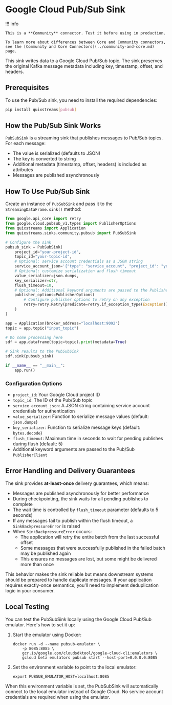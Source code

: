 # Google Cloud Pub/Sub Sink

!!! info

    This is a **Community** connector. Test it before using in production.

    To learn more about differences between Core and Community connectors, see the [Community and Core Connectors](../community-and-core.md) page.

This sink writes data to a Google Cloud Pub/Sub topic. The sink preserves the original Kafka message metadata including key, timestamp, offset, and headers.

## Prerequisites

To use the Pub/Sub sink, you need to install the required dependencies:

```bash
pip install quixstreams[pubsub]
```

## How the Pub/Sub Sink Works

`PubSubSink` is a streaming sink that publishes messages to Pub/Sub topics. For each message:

- The value is serialized (defaults to JSON)
- The key is converted to string
- Additional metadata (timestamp, offset, headers) is included as attributes
- Messages are published asynchronously

## How To Use Pub/Sub Sink

Create an instance of `PubSubSink` and pass it to the `StreamingDataFrame.sink()` method:

```python
from google.api_core import retry
from google.cloud.pubsub_v1.types import PublisherOptions
from quixstreams import Application
from quixstreams.sinks.community.pubsub import PubSubSink

# Configure the sink
pubsub_sink = PubSubSink(
    project_id="your-project-id",
    topic_id="your-topic-id",
    # Optional: service account credentials as a JSON string
    service_account_json='{"type": "service_account", "project_id": "your-project", ...}',
    # Optional: customize serialization and flush timeout
    value_serializer=json.dumps,
    key_serializer=str,
    flush_timeout=10,
    # Optional: Additional keyword arguments are passed to the PublisherClient
    publisher_options=PublisherOptions(
        # Configure publisher options to retry on any exception
        retry=retry.Retry(predicate=retry.if_exception_type(Exception)),
    )
)

app = Application(broker_address="localhost:9092")
topic = app.topic("input_topic")

# Do some processing here
sdf = app.dataframe(topic=topic).print(metadata=True)

# Sink results to the PubSubSink
sdf.sink(pubsub_sink)

if __name__ == "__main__":
    app.run()
```

### Configuration Options

- `project_id`: Your Google Cloud project ID
- `topic_id`: The ID of the Pub/Sub topic
- `service_account_json`: A JSON string containing service account credentials for authentication
- `value_serializer`: Function to serialize message values (default: `json.dumps`)
- `key_serializer`: Function to serialize message keys (default: `bytes.decode`)
- `flush_timeout`: Maximum time in seconds to wait for pending publishes during flush (default: 5)
- Additional keyword arguments are passed to the Pub/Sub `PublisherClient`

## Error Handling and Delivery Guarantees

The sink provides **at-least-once** delivery guarantees, which means:

- Messages are published asynchronously for better performance
- During checkpointing, the sink waits for all pending publishes to complete
- The wait time is controlled by `flush_timeout` parameter (defaults to 5 seconds)
- If any messages fail to publish within the flush timeout, a `SinkBackpressureError` is raised
- When `SinkBackpressureError` occurs:
  - The application will retry the entire batch from the last successful offset
  - Some messages that were successfully published in the failed batch may be published again
  - This ensures no messages are lost, but some might be delivered more than once

This behavior makes the sink reliable but means downstream systems should be prepared to handle duplicate messages. If your application requires exactly-once semantics, you'll need to implement deduplication logic in your consumer.

## Local Testing

You can test the PubSubSink locally using the Google Cloud Pub/Sub emulator. Here's how to set it up:

1. Start the emulator using Docker:

    ```shell
    docker run -d --name pubsub-emulator \
        -p 8085:8085 \
        gcr.io/google.com/cloudsdktool/google-cloud-cli:emulators \
        gcloud beta emulators pubsub start --host-port=0.0.0.0:8085
    ```

2. Set the environment variable to point to the local emulator:

    ```shell
    export PUBSUB_EMULATOR_HOST=localhost:8085
    ```

When this environment variable is set, the PubSubSink will automatically connect to the local emulator instead of Google Cloud. No service account credentials are required when using the emulator.

